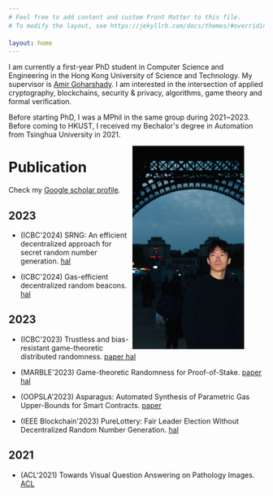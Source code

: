 ```yaml
---
# Feel free to add content and custom Front Matter to this file.
# To modify the layout, see https://jekyllrb.com/docs/themes/#overriding-theme-defaults

layout: home
---
```



I am currently a first-year PhD student in Computer Science and Engineering in the Hong Kong University of Science and Technology. My supervisor is [Amir Goharshady](https://amir.goharshady.com). I am interested in the intersection of applied cryptography, blockchains, security & privacy, algorithms, game theory and formal verification. 

Before starting PhD, I was a MPhil in the same group during 2021~2023. Before coming to HKUST, I received my Bechalor's degree in Automation from Tsinghua University in 2021. 

<figure>
    <img src="images/eiffel-night.jpg" 
        width="220" height="400"
        style="float: right"
         alt="I Am Beautiful">
</figure>

# Publication 

Check my [Google scholar profile](https://scholar.google.com/citations?user=1rGe9XMAAAAJ&hl=en). 
## 2023

<ul>
    <li>
        <p>(ICBC'2024) SRNG: An efficient decentralized approach for secret random number generation. 
        <a href="https://hal.science/hal-04518059/document">hal</a>
        </p>
    </li>
    <li>
        <p>(ICBC'2024) Gas-efficient decentralized random beacons. 
        <a href="https://hal.science/hal-04518100/document">hal</a>
        </p>
    </li>
</ul>


## 2023

<ul>
    <li>
        <p>(ICBC'2023) Trustless and bias-resistant game-theoretic distributed randomness. 
        <a href="https://ieeexplore.ieee.org/document/10174917">paper </a>
        <a href="https://hal.science/hal-04268410/document">hal</a>
        </p>
    </li>
    <li>
        <p>(MARBLE'2023) Game-theoretic Randomness for Proof-of-Stake. 
        <a href="https://link.springer.com/chapter/10.1007/978-3-031-48731-6_2">paper</a>
        <a href="https://hal.science/hal-04213085/document">hal</a>
        </p>
    </li>
    <li>
        <p>(OOPSLA'2023) Asparagus: Automated Synthesis of Parametric Gas Upper-Bounds for Smart Contracts. 
        <a href="https://dl.acm.org/doi/10.1145/3622829">paper</a>
        </p>
    </li>
    <li>
        <p>(IEEE Blockchain'2023) PureLottery: Fair Leader Election Without Decentralized Random Number Generation. <a href="https://hal.science/hal-04268058v1/file/paper.pdf">hal</a></p>
    </li>
</ul>

## 2021

<ul>
    <li>
        <p>(ACL'2021) Towards Visual Question Answering on Pathology Images. <a href="https://aclanthology.org/2021.acl-short.90">ACL</a></p>
    </li>
    
</ul>


